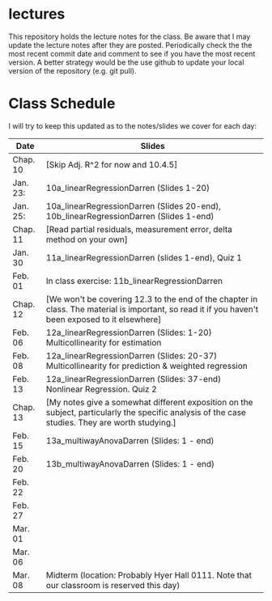 # lectures

This repository holds the lecture notes for the class. Be aware that I may update the lecture notes after they are posted. Periodically check the the most recent commit date and comment to see if you have the most recent version. A better strategy would be the use github to update your local version of the repository (e.g. git pull).

# Class Schedule
I will try to keep this updated as to the notes/slides we cover
for each day:

Date     | Slides
---------|--------
Chap. 10 | [Skip Adj. R^2 for now and 10.4.5]
Jan. 23: | 10a_linearRegressionDarren (Slides 1-20)
Jan. 25: | 10a_linearRegressionDarren (Slides 20-end), 10b_linearRegressionDarren (Slides 1-end) 
Chap. 11 | [Read partial residuals, measurement error, delta method  on your own]
Jan. 30  | 11a_linearRegressionDarren (slides 1-end), Quiz 1 
Feb. 01  | In class exercise: 11b_linearRegressionDarren
Chap. 12 | [We won't be covering 12.3 to the end of the chapter in class.  The material is important, so read it if you haven't been exposed to it elsewhere]
Feb. 06  | 12a_linearRegressionDarren (Slides: 1-20) Multicollinearity for estimation
Feb. 08  | 12a_linearRegressionDarren (Slides: 20-37) Multicollinearity for prediction  & weighted regression
Feb. 13  | 12a_linearRegressionDarren (Slides: 37-end) Nonlinear Regression.  Quiz 2
Chap. 13 | [My notes give a somewhat different exposition on the subject, particularly the specific analysis of the case studies.  They are worth studying.]
Feb. 15  | 13a_multiwayAnovaDarren (Slides: 1 - end)
Feb. 20  | 13b_multiwayAnovaDarren (Slides: 1 - end)
Feb. 22  |
Feb. 27  |
Mar. 01  |
Mar. 06  |
Mar. 08  | Midterm (location: Probably Hyer Hall 0111.  Note that our classroom is reserved this day)